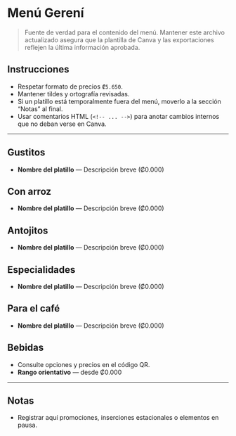 # Menú Gerení

> Fuente de verdad para el contenido del menú. Mantener este archivo actualizado asegura que la plantilla de Canva y las exportaciones reflejen la última información aprobada.

## Instrucciones
- Respetar formato de precios `₡5.650`.
- Mantener tildes y ortografía revisadas.
- Si un platillo está temporalmente fuera del menú, moverlo a la sección “Notas” al final.
- Usar comentarios HTML (`<!-- ... -->`) para anotar cambios internos que no deban verse en Canva.

---

## Gustitos
- **Nombre del platillo** — Descripción breve (₡0.000)

## Con arroz
- **Nombre del platillo** — Descripción breve (₡0.000)

## Antojitos
- **Nombre del platillo** — Descripción breve (₡0.000)

## Especialidades
- **Nombre del platillo** — Descripción breve (₡0.000)

## Para el café
- **Nombre del platillo** — Descripción breve (₡0.000)

## Bebidas
- Consulte opciones y precios en el código QR.
- **Rango orientativo** — desde ₡0.000

---

## Notas
- Registrar aquí promociones, inserciones estacionales o elementos en pausa.

